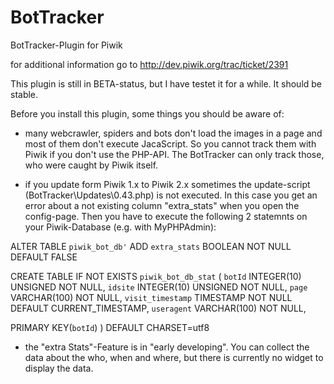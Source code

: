 BotTracker
==========

BotTracker-Plugin for Piwik

for additional information go to http://dev.piwik.org/trac/ticket/2391

This plugin is still in BETA-status, but I have testet it for a while. It should be stable.

Before you install this plugin, some things you should be aware of:

- many webcrawler, spiders and bots don't load the images in a page and most of them don't execute JacaScript. So you cannot track them with Piwik if you don't use the PHP-API. The BotTracker can only track those, who were caught by Piwik itself.

- if you update form Piwik 1.x to Piwik 2.x sometimes the update-script (BotTracker\Updates\0.43.php) is not executed. In this case you get an error about a not existing column "extra_stats" when you open the config-page. Then you have to execute the following 2 statemnts on your Piwik-Database (e.g. with MyPHPAdmin):

ALTER TABLE `piwik_bot_db'`
ADD `extra_stats` BOOLEAN NOT NULL DEFAULT FALSE


CREATE TABLE IF NOT EXISTS `piwik_bot_db_stat`
(
 `botId` INTEGER(10) UNSIGNED NOT NULL,
 `idsite` INTEGER(10) UNSIGNED NOT NULL,
 `page` VARCHAR(100) NOT NULL,
 `visit_timestamp` TIMESTAMP NOT NULL DEFAULT CURRENT_TIMESTAMP,
 `useragent` VARCHAR(100) NOT NULL,
		 
 PRIMARY KEY(`botId`)
)  DEFAULT CHARSET=utf8


- the "extra Stats"-Feature is in "early developing". You can collect the data about the who, when and where, but there is currently no widget to display the data.
